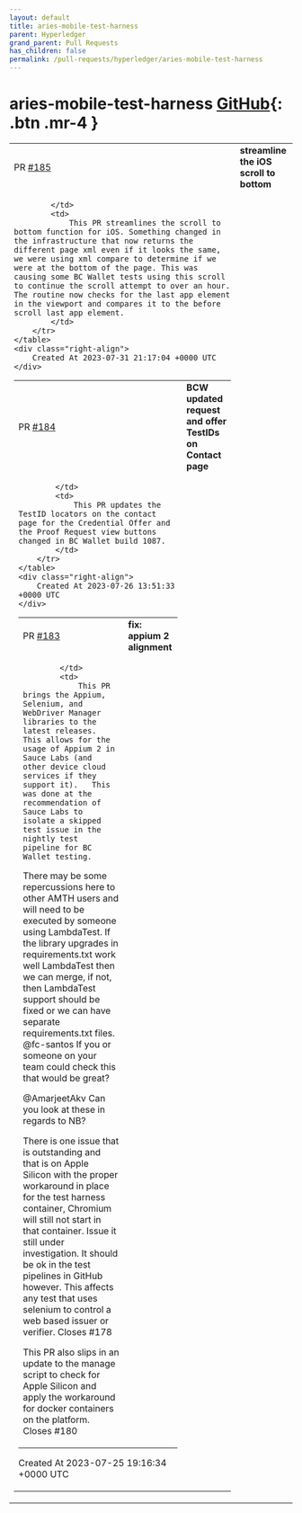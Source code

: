 ```yaml
---
layout: default
title: aries-mobile-test-harness
parent: Hyperledger
grand_parent: Pull Requests
has_children: false
permalink: /pull-requests/hyperledger/aries-mobile-test-harness
---
```


# aries-mobile-test-harness <span class="fs-3 right-align">[GitHub](https://github.com/hyperledger/aries-mobile-test-harness){: .btn .mr-4 }</span>


<div>
    <table>
        <tr>
            <td>
                PR <a href="https://github.com/hyperledger/aries-mobile-test-harness/pull/185" class=".btn">#185</a>
            </td>
            <td>
                <b>
                    streamline the iOS scroll to bottom
                </b>
            </td>
        </tr>
        <tr>
            <td>
                
            </td>
            <td>
                This PR streamlines the scroll to bottom function for iOS. Something changed in the infrastructure that now returns the different page xml even if it looks the same, we were using xml compare to determine if we were at the bottom of the page. This was causing some BC Wallet tests using this scroll to continue the scroll attempt to over an hour. The routine now checks for the last app element in the viewport and compares it to the before scroll last app element. 
            </td>
        </tr>
    </table>
    <div class="right-align">
        Created At 2023-07-31 21:17:04 +0000 UTC
    </div>
</div>

<div>
    <table>
        <tr>
            <td>
                PR <a href="https://github.com/hyperledger/aries-mobile-test-harness/pull/184" class=".btn">#184</a>
            </td>
            <td>
                <b>
                    BCW updated request and offer TestIDs on Contact page
                </b>
            </td>
        </tr>
        <tr>
            <td>
                
            </td>
            <td>
                This PR updates the TestID locators on the contact page for the Credential Offer and the Proof Request view buttons changed in BC Wallet build 1087.
            </td>
        </tr>
    </table>
    <div class="right-align">
        Created At 2023-07-26 13:51:33 +0000 UTC
    </div>
</div>

<div>
    <table>
        <tr>
            <td>
                PR <a href="https://github.com/hyperledger/aries-mobile-test-harness/pull/183" class=".btn">#183</a>
            </td>
            <td>
                <b>
                    fix: appium 2 alignment
                </b>
            </td>
        </tr>
        <tr>
            <td>
                
            </td>
            <td>
                This PR brings the Appium, Selenium, and WebDriver Manager libraries to the latest releases. This allows for the usage of Appium 2 in Sauce Labs (and other device cloud services if they support it).   This was done at the recommendation of Sauce Labs to isolate a skipped test issue in the nightly test pipeline for BC Wallet testing. 

There may be some repercussions here to other AMTH users and will need to be executed by someone using LambdaTest. If the library upgrades in requirements.txt work well LambdaTest then we can merge, if not, then LambdaTest support should be fixed or we can have separate requirements.txt files.  @fc-santos If you or someone on your team could check this that would be great?

@AmarjeetAkv Can you look at these in regards to NB?

There is one issue that is outstanding and that is on Apple Silicon with the proper workaround in place for the test harness container, Chromium will still not start in that container. Issue it still under investigation. It should be ok in the test pipelines in GitHub however. This affects any test that uses selenium to control a web based issuer or verifier. 
Closes #178 


This PR also slips in an update to the manage script to check for Apple Silicon and apply the workaround for docker containers on the platform.
Closes #180
            </td>
        </tr>
    </table>
    <div class="right-align">
        Created At 2023-07-25 19:16:34 +0000 UTC
    </div>
</div>

